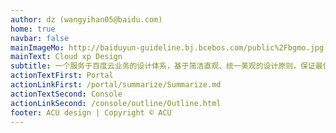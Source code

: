 ```yaml
---
author: dz (wangyihan05@baidu.com)
home: true
navbar: false
mainImageMo: http://baiduyun-guideline.bj.bcebos.com/public%2Fbgmo.jpg
mainText: Cloud xp Design
subtitle: 一个服务于百度云业务的设计体系，基于简洁直观、统一美观的设计原则，保证最佳设计实践的复用，致力于更好的用户体验
actionTextFirst: Portal
actionLinkFirst: /portal/summarize/Summarize.md
actionTextSecond: Console
actionLinkSecond: /console/outline/Outline.html
footer: ACU design | Copyright © ACU
---
```

